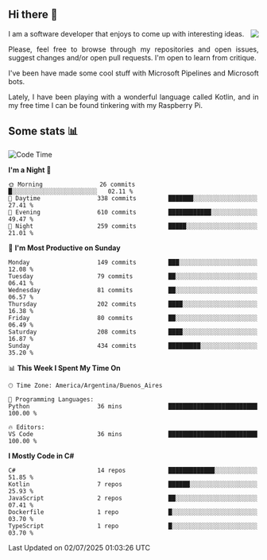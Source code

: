 ## Hi there :slightly_smiling_face:

<img src="https://github-readme-stats.vercel.app/api?username=victorgrycuk&show_icons=true&count_private=true&title_color=F7941E&icon_color=F7941E" align="right">

<p align="justify">
I am a software developer that enjoys to come up with interesting ideas.
<p/>

<p align= "justify">
Please, feel free to browse through my repositories and open issues, suggest changes and/or open pull requests. I'm open to learn from critique.
<p/>


<p align= "justify">
I've been have made some cool stuff with Microsoft Pipelines and Microsoft bots.
<p/>

<p align= "justify">
Lately, I have been playing with a wonderful language called Kotlin, and in my free time I can be found tinkering with my Raspberry Pi.
<p/>

## Some stats :bar_chart:
<!--START_SECTION:waka-->
![Code Time](http://img.shields.io/badge/Code%20Time-2%2C183%20hrs%2016%20mins-blue)

**I'm a Night 🦉** 

```text
🌞 Morning                26 commits          █░░░░░░░░░░░░░░░░░░░░░░░░   02.11 % 
🌆 Daytime                338 commits         ███████░░░░░░░░░░░░░░░░░░   27.41 % 
🌃 Evening                610 commits         ████████████░░░░░░░░░░░░░   49.47 % 
🌙 Night                  259 commits         █████░░░░░░░░░░░░░░░░░░░░   21.01 % 
```
📅 **I'm Most Productive on Sunday** 

```text
Monday                   149 commits         ███░░░░░░░░░░░░░░░░░░░░░░   12.08 % 
Tuesday                  79 commits          ██░░░░░░░░░░░░░░░░░░░░░░░   06.41 % 
Wednesday                81 commits          ██░░░░░░░░░░░░░░░░░░░░░░░   06.57 % 
Thursday                 202 commits         ████░░░░░░░░░░░░░░░░░░░░░   16.38 % 
Friday                   80 commits          ██░░░░░░░░░░░░░░░░░░░░░░░   06.49 % 
Saturday                 208 commits         ████░░░░░░░░░░░░░░░░░░░░░   16.87 % 
Sunday                   434 commits         █████████░░░░░░░░░░░░░░░░   35.20 % 
```


📊 **This Week I Spent My Time On** 

```text
🕑︎ Time Zone: America/Argentina/Buenos_Aires

💬 Programming Languages: 
Python                   36 mins             █████████████████████████   100.00 % 

🔥 Editors: 
VS Code                  36 mins             █████████████████████████   100.00 % 
```

**I Mostly Code in C#** 

```text
C#                       14 repos            █████████████░░░░░░░░░░░░   51.85 % 
Kotlin                   7 repos             ██████░░░░░░░░░░░░░░░░░░░   25.93 % 
JavaScript               2 repos             ██░░░░░░░░░░░░░░░░░░░░░░░   07.41 % 
Dockerfile               1 repo              █░░░░░░░░░░░░░░░░░░░░░░░░   03.70 % 
TypeScript               1 repo              █░░░░░░░░░░░░░░░░░░░░░░░░   03.70 % 
```




 Last Updated on 02/07/2025 01:03:26 UTC
<!--END_SECTION:waka-->
